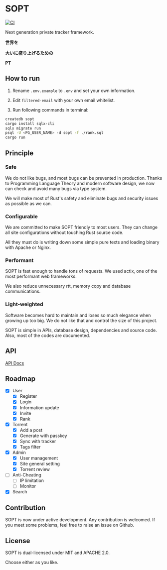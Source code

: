 # SOPT

[![CI](https://github.com/NJUPT-NYR/SOPT/actions/workflows/CI.yml/badge.svg)](https://github.com/NJUPT-NYR/SOPT/actions/workflows/CI.yml)

Next generation private tracker framework.

**世界を**

**大いに盛り上げるための**

**PT**

## How to run

1. Rename `.env.example` to `.env` and set your own information.

2. Edit `filtered-email` with your own email whitelist.

3. Run following commands in terminal:

```bash
createdb sopt
cargo install sqlx-cli
sqlx migrate run
psql -U <PG_USER_NAME> -d sopt -f ./rank.sql
cargo run
```

## Principle

### Safe
We do not like bugs, and most bugs can be prevented in production.
Thanks to Programming Language Theory and modern software design, we
now can check and avoid many bugs via type system.

We will make most of Rust's safety and eliminate bugs and security 
issues as possible as we can.

### Configurable
We are committed to make SOPT friendly to most users. They can change
all site configurations without touching Rust source code. 

All they must do is writing down some simple pure texts 
and loading binary with Apache or Nginx.

### Performant
SOPT is fast enough to handle tons of requests. We used actix, one 
of the most performant web frameworks.

We also reduce unnecessary rtt, memory copy and database communications.

### Light-weighted
Software becomes hard to maintain and loses so much elegance when 
growing up too big. We do not like that and control the size of
this project.

SOPT is simple in APIs, database design, dependencies and source code.
Also, most of the codes are documented.

## API

[API Docs](https://github.com/NJUPT-NYR/SOPT/blob/master/API.md)

## Roadmap

- [x] User
  - [x] Register
  - [x] Login
  - [x] Information update
  - [x] Invite
  - [x] Rank
- [x] Torrent
  - [x] Add a post
  - [x] Generate with passkey
  - [x] Sync with tracker
  - [x] Tags filter
- [x] Admin
  - [x] User management
  - [x] Site general setting
  - [x] Torrent review
- [ ] Anti-Cheating
  - [ ] IP limitation
  - [ ] Monitor
- [x] Search  

## Contribution
SOPT is now under active development. Any contribution is welcomed.
If you meet some problems, feel free to raise an issue on Github.

## License

SOPT is dual-licensed under MIT and APACHE 2.0.

Choose either as you like.
